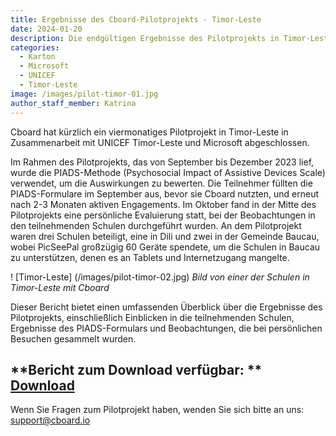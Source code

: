 ```yaml
---
title: Ergebnisse des Cboard-Pilotprojekts - Timor-Leste
date: 2024-01-20
description: Die endgültigen Ergebnisse des Pilotprojekts in Timor-Leste stehen zum Download zur Verfügung
categories:
  - Karton
  - Microsoft
  - UNICEF
  - Timor-Leste
image: /images/pilot-timor-01.jpg
author_staff_member: Katrina
---
```


Cboard hat kürzlich ein viermonatiges Pilotprojekt in Timor-Leste in Zusammenarbeit mit UNICEF Timor-Leste und Microsoft abgeschlossen.

Im Rahmen des Pilotprojekts, das von September bis Dezember 2023 lief, wurde die PIADS-Methode (Psychosocial Impact of Assistive Devices Scale) verwendet, um die Auswirkungen zu bewerten. Die Teilnehmer füllten die PIADS-Formulare im September aus, bevor sie Cboard nutzten, und erneut nach 2-3 Monaten aktiven Engagements. Im Oktober fand in der Mitte des Pilotprojekts eine persönliche Evaluierung statt, bei der Beobachtungen in den teilnehmenden Schulen durchgeführt wurden. An dem Pilotprojekt waren drei Schulen beteiligt, eine in Dili und zwei in der Gemeinde Baucau, wobei PicSeePal großzügig 60 Geräte spendete, um die Schulen in Baucau zu unterstützen, denen es an Tablets und Internetzugang mangelte.

! [Timor-Leste] (/images/pilot-timor-02.jpg)
_Bild von einer der Schulen in Timor-Leste mit Cboard_

Dieser Bericht bietet einen umfassenden Überblick über die Ergebnisse des Pilotprojekts, einschließlich Einblicken in die teilnehmenden Schulen, Ergebnisse des PIADS-Formulars und Beobachtungen, die bei persönlichen Besuchen gesammelt wurden.

## \*\*Bericht zum Download verfügbar: \*\* [Download](https://www.cboard.io/documents/CboardTimorLestePilot2023Report.pdf)

Wenn Sie Fragen zum Pilotprojekt haben, wenden Sie sich bitte an uns: [support@cboard.io](support@cboard.io)
